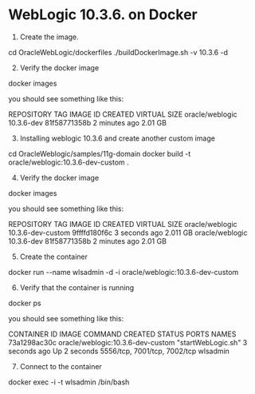 WebLogic 10.3.6. on Docker
==========================

1. Create the image.

  cd OracleWebLogic/dockerfiles
  ./buildDockerImage.sh -v 10.3.6 -d

2. Verify the docker image

  docker images

you should see something like this:

  REPOSITORY          TAG                 IMAGE ID            CREATED             VIRTUAL SIZE
  oracle/weblogic     10.3.6-dev          81f58771358b        2 minutes ago       2.01 GB

3. Installing weblogic 10.3.6 and create another custom image

  cd OracleWeblogic/samples/11g-domain
  docker build -t oracle/weblogic:10.3.6-dev-custom .

4. Verify the docker image

  docker images

you should see something like this:

  REPOSITORY          TAG                 IMAGE ID            CREATED             VIRTUAL SIZE
  oracle/weblogic     10.3.6-dev-custom   9ffffd180f6c        3 seconds ago       2.011 GB
  oracle/weblogic     10.3.6-dev          81f58771358b        2 minutes ago       2.01 GB


5. Create the container

  docker run --name wlsadmin -d -i oracle/weblogic:10.3.6-dev-custom 

6. Verify that the container is running

  docker ps

you should see something like this:

  CONTAINER ID        IMAGE                               COMMAND              CREATED             STATUS              PORTS                          NAMES
  73a1298ac30c        oracle/weblogic:10.3.6-dev-custom   "startWebLogic.sh"   3 seconds ago       Up 2 seconds        5556/tcp, 7001/tcp, 7002/tcp   wlsadmin 

7. Connect to the container

  docker exec -i -t wlsadmin /bin/bash

